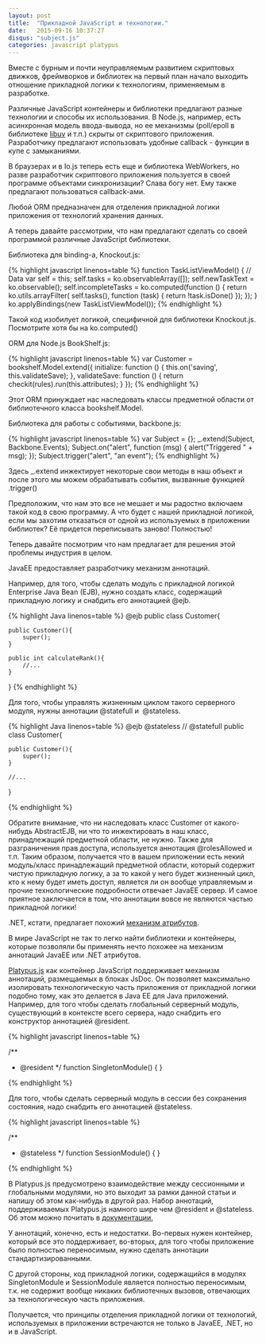 ```yaml
---
layout: post
title:  "Прикладной JavaScript и технологии."
date:   2015-09-16 10:37:27
disqus: "subject.js"
categories: javascript platypus
---
```


Вместе с бурным и почти неуправляемым развитием скриптовых движков, фреймворков и библиотек
на первый план начало выходить отношение прикладной логики к технологиям,
применяемым в разработке.

Различные JavaScript контейнеры и библиотеки предлагают разные технологии и способы их использования.
В Node.js, например, есть асинхронная модель ввода-вывода, но ее механизмы (poll/epoll в библиотеке [libuv](https://github.com/libuv/libuv) и т.п.) скрыты от скриптового приложения.
Разработчику предлагают использовать удобные callback - функции в купе с замыканиями.

В браузерах и в Io.js теперь есть еще и библиотека WebWorkers, но разве разработчик скриптового приложения
пользуется в своей программе объектами синхронизации? Слава богу нет. Ему также предлагают пользоваться callback-ами.

Любой ORM предназначен для отделения прикладной логики приложения от технологий хранения данных.

А теперь давайте рассмотрим, что нам предлагают сделать со своей программой различные JavaScript библиотеки.

Библиотека для binding-а, Knockout.js:

{% highlight javascript linenos=table %}
function TaskListViewModel() {
  // Data
  var self = this;
  self.tasks = ko.observableArray([]);
  self.newTaskText = ko.observable();
  self.incompleteTasks = ko.computed(function () {
    return ko.utils.arrayFilter(
        self.tasks(),
        function (task) {
          return !task.isDone()
        });
    });
}
ko.applyBindings(new TaskListViewModel());
{% endhighlight %}

Такой код изобилует логикой, специфичной для библиотеки Knockout.js.
Посмотрите хотя бы на ko.computed()

ORM для Node.js BookShelf.js:

{% highlight javascript linenos=table %}
var Customer = bookshelf.Model.extend({
    initialize: function () {
        this.on('saving', this.validateSave);
    },
    validateSave: function () {
        return checkit(rules).run(this.attributes);
    }
});
{% endhighlight %}

Этот ORM принуждает нас наследовать классы предметной области от библиотечного класса bookshelf.Model.

Библиотека для работы с событиями, backbone.js:

{% highlight javascript linenos=table %}
var Subject = {};
_.extend(Subject, Backbone.Events);
Subject.on("alert", function (msg) {
    alert("Triggered " + msg);
});
Subject.trigger("alert", "an event");
{% endhighlight %}

Здесь _.extend инжектирует некоторые свои методы в наш объект и после этого мы можем обрабатывать события, вызванные функцией .trigger()

Предположим, что нам это все не мешает и мы радостно включаем такой код в свою программу.
А что будет с нашей прикладной логикой, если мы захотим отказаться от одной из используемых в приложении библиотек?
Её придется переписывать заново! Полностью!

Теперь давайте посмотрим что нам предлагает для решения этой проблемы индустрия в целом.

JavaEE предоставляет разработчику механизм аннотаций.

Например, для того, чтобы сделать модуль с прикладной логикой Enterprise Java Bean (EJB), нужно создать класс, содержащий прикладную логику и снабдить его аннотацией @ejb.

{% highlight Java linenos=table %}
@ejb
public class Customer{

    public Customer(){
        super();
    }

    public int calculateRank(){
        //...
    }
}
{% endhighlight %}

Для того, чтобы управлять жизненным циклом такого серверного модуля, нужны аннотации @statefull и  @stateless.

{% highlight Java linenos=table %}
@ejb
@stateless // @statefull
public class Customer{

    public Customer(){
        super();
    }

    //...
}

{% endhighlight %}

Обратите внимание, что ни наследовать класс Customer от какого-нибудь AbstractEJB, ни что то инжектировать в наш класс, принадлежащий предметной области, не нужно.
Также для разграничения прав доступа, используется аннотация @rolesAllowed и т.п.
Таким образом, получается что в вашем приложении есть некий модуль/класс принадлежащий предметной области, который содержит чистую прикладную логику,
а за то какой у него будет жизненный цикл, кто к нему будет иметь доступ, является ли он вообще управляемым и прочие технологические подробности отвечает JavaEE сервер.
И самое приятное заключается в том, что аннотации вовсе не являются частью прикладной логики!

.NET, кстати, предлагает похожий [механизм атрибутов](https://en.wikipedia.org/wiki/Metadata_(CLI)).

В мире JavaScript не так то легко найти библиотеки и контейнеры, которые позволяли бы применять нечто похожее на механизм аннотаций JavaEE или .NET атрибутов.

[Platypus.js](http://platypus-platform.org/) как контейнер JavaScript поддерживает механизм аннотаций, размещаемых в блоках JsDoc.
Он позволяет максимально изолировать технологическую часть приложения от прикладной логики подобно тому, как это делается в Java EE для Java приложений.
Например, для того чтобы сделать глобальный серверный модуль, существующий в контексте всего сервера, надо снабдить его конструктор аннотацией @resident.

{% highlight javascript linenos=table %}

/**
 *  @resident
 */
function SingletonModule() {
}

{% endhighlight %}

Для того, чтобы сделать серверный модуль в сессии без сохранения состояния, надо снабдить его аннотацией @stateless.

{% highlight javascript linenos=table %}

/**
 *  @stateless
 */
function SessionModule() {
}

{% endhighlight %}

В Platypus.js предусмотрено взаимодействие между сессионными и глобальными модулями, но это выходит за рамки данной статьи и напишу об этом как-нибудь в другой раз.
Набор аннотаций, поддерживаемых Platypus.js намного шире чем @resident и @stateless.
Об этом можно почитать в [документации.](http://platypus-platform.org/docs/eng/html/Development_Guide/index.html)

У аннотаций, конечно, есть и недостатки.
Во-первых нужен контейнер, который все это поддерживает, во-вторых,
для того чтобы приложение было полностью переносимым, нужно сделать аннотации стандартизированными.

С другой стороны, код прикладной логики, содержащийся в модулях SingletonModule и SessionModule
является полностью переносимым, т.к. не содержит вообще никаких библиотечных вызовов,
отвечающих за технологическую часть приложения.

Получается, что принципы отделения прикладной логики от технологий, используемых в приложении встречаются
не только в JavaEE, .NET, но и в JavaScript.
